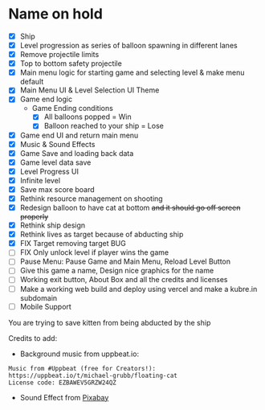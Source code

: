 # Name on hold

-   [x] Ship
-   [x] Level progression as series of balloon spawning in different lanes
-   [x] Remove projectile limits
-   [x] Top to bottom safety projectile
-   [x] Main menu logic for starting game and selecting level & make menu default
-   [x] Main Menu UI & Level Selection UI Theme
-   [x] Game end logic
    -   Game Ending conditions
        -   [x] All balloons popped = Win
        -   [x] Balloon reached to your ship = Lose
-   [x] Game end UI and return main menu
-   [x] Music & Sound Effects
-   [x] Game Save and loading back data
-   [x] Game level data save
-   [x] Level Progress UI
-   [x] Infinite level
-	[x] Save max score board
-   [x] Rethink resource management on shooting
-   [x] Redesign balloon to have cat at bottom ~~and it should go off screen properly~~
-	[x] Rethink ship design
-   [x] Rethink lives as target because of abducting ship
-   [x] FIX Target removing target BUG
-	[ ] FIX Only unlock level if player wins the game
-   [ ] Pause Menu: Pause Game and Main Menu, Reload Level Button
-   [ ] Give this game a name, Design nice graphics for the name
-   [ ] Working exit button, About Box and all the credits and licenses
-   [ ] Make a working web build and deploy using vercel and make a kubre.in subdomain
-   [ ] Mobile Support

You are trying to save kitten from being abducted by the ship

Credits to add:

-   Background music from uppbeat.io:

```
Music from #Uppbeat (free for Creators!):
https://uppbeat.io/t/michael-grubb/floating-cat
License code: EZBAWEV5GRZW24QZ
```

-   Sound Effect from <a href="https://pixabay.com/sound-effects/?utm_source=link-attribution&utm_medium=referral&utm_campaign=music&utm_content=84862">Pixabay</a>
